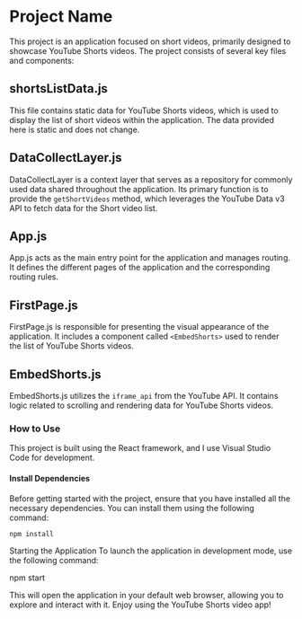 # Project Name

This project is an application focused on short videos, primarily designed to showcase YouTube Shorts videos. The project consists of several key files and components:

## shortsListData.js

This file contains static data for YouTube Shorts videos, which is used to display the list of short videos within the application. The data provided here is static and does not change.

## DataCollectLayer.js

DataCollectLayer is a context layer that serves as a repository for commonly used data shared throughout the application. Its primary function is to provide the `getShortVideos` method, which leverages the YouTube Data v3 API to fetch data for the Short video list.

## App.js

App.js acts as the main entry point for the application and manages routing. It defines the different pages of the application and the corresponding routing rules.

## FirstPage.js

FirstPage.js is responsible for presenting the visual appearance of the application. It includes a component called `<EmbedShorts>` used to render the list of YouTube Shorts videos.

## EmbedShorts.js

EmbedShorts.js utilizes the `iframe_api` from the YouTube API. It contains logic related to scrolling and rendering data for YouTube Shorts videos.

### How to Use

This project is built using the React framework, and I use Visual Studio Code for development. 

#### Install Dependencies

Before getting started with the project, ensure that you have installed all the necessary dependencies. You can install them using the following command:

```bash
npm install
```
Starting the Application
To launch the application in development mode, use the following command:

npm start

This will open the application in your default web browser, allowing you to explore and interact with it. Enjoy using the YouTube Shorts video app!